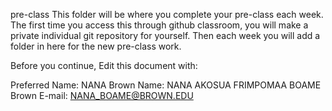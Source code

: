 pre-class
This folder will be where you complete your pre-class each week. The first time you access this through github classroom, you will make a private individual git repository for yourself. Then each week you will add a folder in here for the new pre-class work.

Before you continue, Edit this document with:

Preferred Name: NANA
Brown Name: NANA AKOSUA FRIMPOMAA BOAME
Brown E-mail: NANA_BOAME@BROWN.EDU
